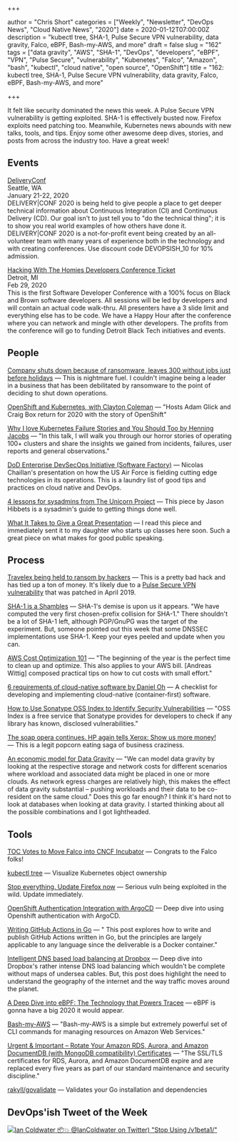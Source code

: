 +++

author = "Chris Short"
categories = ["Weekly", "Newsletter", "DevOps News", "Cloud Native News", "2020"]
date = 2020-01-12T07:00:00Z
description = "kubectl tree, SHA-1, Pulse Secure VPN vulnerability, data gravity, Falco, eBPF, Bash-my-AWS, and more"
draft = false
slug = "162"
tags = ["data gravity", "AWS", "SHA-1", "DevOps", "developers", "eBPF", "VPN", "Pulse Secure", "vulnerability", "Kubenetes", "Falco", "Amazon", "bash", "kubectl", "cloud native", "open source", "OpenShift"]
title = "162: kubectl tree, SHA-1, Pulse Secure VPN vulnerability, data gravity, Falco, eBPF, Bash-my-AWS, and more"

+++

It felt like security dominated the news this week. A Pulse Secure VPN vulnerability is getting exploited. SHA-1 is effectively busted now. Firefox exploits need patching too. Meanwhile, Kubernetes news abounds with new talks, tools, and tips. Enjoy some other awesome deep dives, stories, and posts from across the industry too. Have a great week!

## Events

[DeliveryConf](https://www.deliveryconf.com/)  
Seattle, WA  
January 21-22, 2020  
DELIVERY|CONF 2020 is being held to give people a place to get deeper technical information about Continuous Integration (CI) and Continuous Delivery (CD). Our goal isn't to just tell you to "do the technical thing"; it is to show you real world examples of how others have done it. DELIVERY|CONF 2020 is a not-for-profit event being created by an all-volunteer team with many years of experience both in the technology and with creating conferences. Use discount code DEVOPSISH_10 for 10% admission.

[Hacking With The Homies Developers Conference Ticket](https://www.eventbrite.com/e/hacking-with-the-homies-developers-conference-tickets-83203845943)  
Detroit, MI  
Feb 29, 2020  
This is the first Software Developer Conference with a 100% focus on Black and Brown software developers. All sessions will be led by developers and will contain an actual code walk-thru. All presenters have a 3 slide limit and everything else has to be code. We have a Happy Hour after the conference where you can network and mingle with other developers. The profits from the conference will go to funding Detroit Black Tech initiatives and events.

## People

[Company shuts down because of ransomware, leaves 300 without jobs just before holidays](https://www.zdnet.com/article/company-shuts-down-because-of-ransomware-leaves-300-without-jobs-just-before-holidays/) — This is nightmare fuel. I couldn't imagine being a leader in a business that has been debilitated by ransomware to the point of deciding to shut down operations.

[OpenShift and Kubernetes, with Clayton Coleman](https://kubernetespodcast.com/episode/085-openshift-and-kubernetes/) — "Hosts Adam Glick and Craig Box return for 2020 with the story of OpenShift"

[Why I love Kubernetes Failure Stories and You Should Too by Henning Jacobs](https://youtu.be/E0GBU8Q-VFY) — "In this talk, I will walk you through our horror stories of operating 100+ clusters and share the insights we gained from incidents, failures, user reports and general observations."

[DoD Enterprise DevSecOps Initiative (Software Factory)](https://devopsish.com/pdf/DoD-Enterprise-DevSecOps-Initiative-Keynote-v1.7.pdf) — Nicolas Chaillan's presentation on how the US Air Force is fielding cutting edge technologies in its operations. This is a laundry list of good tips and practices on cloud native and DevOps.

[4 lessons for sysadmins from The Unicorn Project](https://www.redhat.com/sysadmin/unicorn-project) — This piece by Jason Hibbets is a sysadmin's guide to getting things done well.

[What It Takes to Give a Great Presentation](https://hbr.org/2020/01/what-it-takes-to-give-a-great-presentation) — I read this piece and immediately sent it to my daughter who starts up classes here soon. Such a great piece on what makes for good public speaking.

## Process

[Travelex being held to ransom by hackers](https://www.bbc.com/news/business-51017852) — This is a pretty bad hack and has tied up a ton of money. It's likely due to a [Pulse Secure VPN vulnerability](https://www.darkreading.com/attacks-breaches/widely-known-flaw-in-pulse-secure-vpn-being-used-in-ransomware-attacks/d/d-id/1336729) that was patched in April 2019.

[SHA-1 is a Shambles](https://sha-mbles.github.io/) — SHA-1's demise is upon us it appears. "We have computed the very first chosen-prefix collision for SHA-1." There shouldn't be a lot of SHA-1 left, although PGP/GnuPG was the target of the experiment. But, someone pointed out this week that some DNSSEC implementations use SHA-1. Keep your eyes peeled and update when you can.

[AWS Cost Optimization 101](https://cloudonaut.io/aws-cost-optimization-101/) — "The beginning of the year is the perfect time to clean up and optimize. This also applies to your AWS bill. [Andreas Wittig] composed practical tips on how to cut costs with small effort."

[6 requirements of cloud-native software by Daniel Oh](https://opensource.com/article/20/1/cloud-native-software) — A checklist for developing and implementing cloud-native (container-first) software.

[How to Use Sonatype OSS Index to Identify Security Vulnerabilities](https://blog.sonatype.com/how-to-use-sonatype-oss-index-to-identify-security-vulnerabilities) — "OSS Index is a free service that Sonatype provides for developers to check if any library has known, disclosed vulnerabilities."

[The soap opera continues. HP again tells Xerox: Show us more money!](https://www.theregister.co.uk/2020/01/09/the_soap_opera_continues_hp_again_tells_xerox_to_show_me_more_money/) — This is a legit popcorn eating saga of business craziness.

[An economic model for Data Gravity](http://blog.thestateofme.com/2020/01/03/an-economic-model-for-data-gravity/) — "We can model data gravity by looking at the respective storage and network costs for different scenarios where workload and associated data might be placed in one or more clouds. As network egress charges are relatively high, this makes the effect of data gravity substantial – pushing workloads and their data to be co-resident on the same cloud." Does this go far enough? I think it's hard not to look at databases when looking at data gravity. I started thinking about all the possible combinations and I got lightheaded.

## Tools

[TOC Votes to Move Falco into CNCF Incubator](https://www.cncf.io/blog/2020/01/08/toc-votes-to-move-falco-into-cncf-incubator/) — Congrats to the Falco folks!

[kubectl tree](https://ahmet.im/blog/kubectl-tree/) — Visualize Kubernetes object ownership

[Stop everything. Update Firefox now](https://www.grahamcluley.com/stop-everything-update-firefox-now/) — Serious vuln being exploited in the wild. Update immediately.

[OpenShift Authentication Integration with ArgoCD](https://blog.openshift.com/openshift-authentication-integration-with-argocd/) — Deep dive into using Openshift authentication with ArgoCD.

[Writing GitHub Actions in Go](https://www.sethvargo.com/writing-github-actions-in-go/) — " This post explores how to write and publish GitHub Actions written in Go, but the principles are largely applicable to any language since the deliverable is a Docker container."

[Intelligent DNS based load balancing at Dropbox](https://blogs.dropbox.com/tech/2020/01/intelligent-dns-based-load-balancing-at-dropbox/) — Deep dive into Dropbox's rather intense DNS load balancing which wouldn't be complete without maps of undersea cables. But, this post does highlight the need to understand the geography of the internet and the way traffic moves around the planet.

[A Deep Dive into eBPF: The Technology that Powers Tracee](https://blog.aquasec.com/intro-ebpf-tracing-containers) — eBPF is gonna have a big 2020 it would appear.

[Bash-my-AWS](https://bash-my-aws.org/) — "Bash-my-AWS is a simple but extremely powerful set of CLI commands for managing resources on Amazon Web Services."

[Urgent & Important – Rotate Your Amazon RDS, Aurora, and Amazon DocumentDB (with MongoDB compatibility) Certificates](https://aws.amazon.com/blogs/aws/urgent-important-rotate-your-amazon-rds-aurora-and-documentdb-certificates/) — "The SSL/TLS certificates for RDS, Aurora, and Amazon DocumentDB expire and are replaced every five years as part of our standard maintenance and security discipline."

[rakyll/govalidate](https://github.com/rakyll/govalidate) — Validates your Go installation and dependencies

## DevOps'ish Tweet of the Week

[![Ian Coldwater 📦💥 @IanColdwater on Twitter) "Stop Using /v1beta1/"](/images/162-devopsish-tweet-of-the-week.webp)](https://twitter.com/IanColdwater/status/1213607102595424258)
